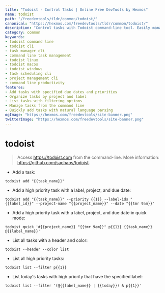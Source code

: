 ```yaml
---
title: "Todoist - Control Tasks | Online Free DevTools by Hexmos"
name: todoist
path: "/freedevtools/tldr/common/todoist/"
canonical: "https://hexmos.com/freedevtools/tldr/common/todoist/"
description: "Control tasks with Todoist command-line tool. Easily manage projects, labels, and priorities from your terminal. Free online tool, no registration required."
category: common
keywords:
- todoist command line
- todoist cli
- task manager cli
- command line task management
- todoist linux
- todoist macos
- todoist windows
- task scheduling cli
- project management cli
- command line productivity
features:
- Add tasks with specified due dates and priorities
- Organize tasks by project and label
- List tasks with filtering options
- Manage tasks from the command line
- Quickly add tasks with natural language parsing
ogImage: "https://hexmos.com/freedevtools/site-banner.png"
twitterImage: "https://hexmos.com/freedevtools/site-banner.png"
---
```


# todoist

> Access <https://todoist.com> from the command-line.
> More information: <https://github.com/sachaos/todoist>.

- Add a task:

`todoist add "{{task_name}}"`

- Add a high priority task with a label, project, and due date:

`todoist add "{{task_name}}" --priority {{1}} --label-ids "{{label_id}}" --project-name "{{project_name}}" --date "{{tmr 9am}}"`

- Add a high priority task with a label, project, and due date in quick mode:

`todoist quick '#{{project_name}} "{{tmr 9am}}" p{{1}} {{task_name}} @{{label_name}}'`

- List all tasks with a header and color:

`todoist --header --color list`

- List all high priority tasks:

`todoist list --filter p{{1}}`

- List today's tasks with high priority that have the specified label:

`todoist list --filter '(@{{label_name}} | {{today}}) & p{{1}}'`
